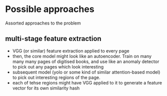 # Possible approaches

Assorted approaches to the problem

## multi-stage feature extraction

- VGG (or similar) feature extraction applied to every page
- then, the core model might look like an autoencoder. Train on many many many pages of digitised books, and use like an anomaly detector to pick out any pages which look interesting
- subsequent model (yolo or some kind of similar attention-based model) to pick out interesting regions of the page.
- each of tehse regions might have VGG applied to it to generate a feature vector for its own similarity hash

